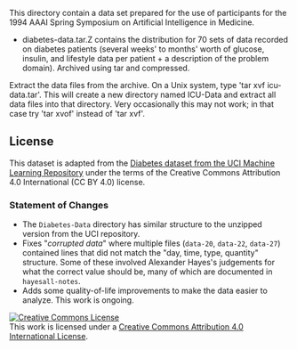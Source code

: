 This directory contain a data set prepared for the use of participants
for the 1994 AAAI Spring Symposium on Artificial Intelligence in Medicine.

* diabetes-data.tar.Z contains the distribution for 70 sets of data recorded
on diabetes patients (several weeks' to months' worth of glucose, insulin,
and lifestyle data per patient + a description of the problem domain).
Archived using tar and compressed.

Extract the data files from the archive.  On a Unix system, type
'tar xvf icu-data.tar'.  This will create a new directory named  ICU-Data
and extract all data files into that directory.  Very occasionally
this may not work; in that case try 'tar xvof' instead of 'tar xvf'.

## License

This dataset is adapted from the
[Diabetes dataset from the UCI Machine Learning Repository](https://archive.ics.uci.edu/ml/datasets/diabetes)
under the terms of the
Creative Commons Attribution 4.0 International (CC BY 4.0) license.

### Statement of Changes

- The `Diabetes-Data` directory has similar structure to the unzipped
  version from the UCI repository.
- Fixes "*corrupted data*" where multiple files (`data-20`,
  `data-22`, `data-27`) contained lines that did not match the
  "day, time, type, quantity" structure. Some of these involved
  Alexander Hayes's judgements for what the correct value should be,
  many of which are documented in `hayesall-notes`.
- Adds some quality-of-life improvements to make the data easier
  to analyze. This work is ongoing.

<a rel="license" href="http://creativecommons.org/licenses/by/4.0/"><img alt="Creative Commons License" style="border-width:0" src="https://i.creativecommons.org/l/by/4.0/88x31.png" /></a><br />This work is licensed under a <a rel="license" href="http://creativecommons.org/licenses/by/4.0/">Creative Commons Attribution 4.0 International License</a>.
